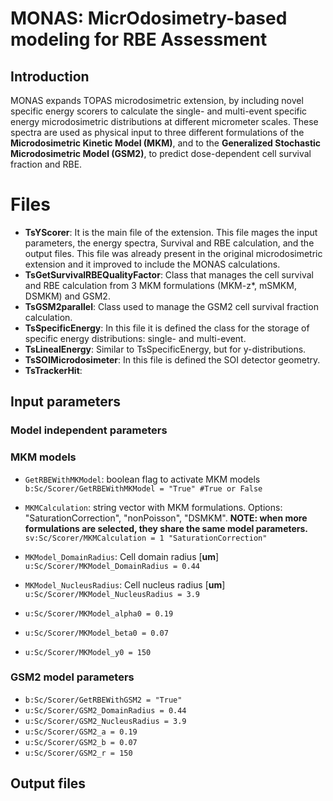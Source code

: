 # MONAS: MicrOdosimetry-based modeling for RBE Assessment

 ## Introduction
 MONAS expands TOPAS microdosimetric extension, by including novel specific energy scorers to calculate the single- and multi-event specific energy microdosimetric distributions at different micrometer scales. These spectra are used as physical input to three different formulations of the **Microdosimetric Kinetic Model (MKM)**, and to the **Generalized Stochastic Microdosimetric Model (GSM2)**, to predict dose-dependent cell survival fraction and RBE.

# Files

 - **TsYScorer**: It is the main file of the extension. This file mages the input parameters, the energy spectra, Survival and RBE calculation, and the output files. This file was already present in the original microdosimetric extension and it improved to include the MONAS calculations.
 - **TsGetSurvivalRBEQualityFactor**: Class that manages the cell survival and RBE calculation from 3 MKM formulations (MKM-z*, mSMKM, DSMKM) and GSM2.
 - **TsGSM2parallel**: Class used to manage the GSM2 cell survival fraction calculation.
 - **TsSpecificEnergy**: In this file it is defined the class for the storage of specific energy distributions: single- and multi-event.
 - **TsLinealEnergy**: Similar to TsSpecificEnergy, but for y-distributions.
 - **TsSOIMicrodosimeter**: In this file is defined the SOI detector geometry. 
 - **TsTrackerHit**:

## Input parameters
### Model independent parameters

### MKM models

 - `GetRBEWithMKModel`: boolean flag to activate MKM models
 `b:Sc/Scorer/GetRBEWithMKModel = "True" #True or False`

 - `MKMCalculation`: string vector with MKM formulations. Options: "SaturationCorrection", "nonPoisson", "DSMKM". **NOTE: when more formulations are selected, they share the same model parameters.**
 `sv:Sc/Scorer/MKMCalculation = 1 "SaturationCorrection"`
 
 - `MKModel_DomainRadius`: Cell domain radius [**um**]
 `u:Sc/Scorer/MKModel_DomainRadius = 0.44`
 
 - `MKModel_NucleusRadius`: Cell nucleus radius [**um**]
 `u:Sc/Scorer/MKModel_NucleusRadius = 3.9`
 
 - `u:Sc/Scorer/MKModel_alpha0 = 0.19`
 - `u:Sc/Scorer/MKModel_beta0 = 0.07`
 - `u:Sc/Scorer/MKModel_y0 = 150`
 
### GSM2 model parameters
 - `b:Sc/Scorer/GetRBEWithGSM2 = "True"`
 - `u:Sc/Scorer/GSM2_DomainRadius = 0.44`
 - `u:Sc/Scorer/GSM2_NucleusRadius = 3.9`
 - `u:Sc/Scorer/GSM2_a = 0.19`
 - `u:Sc/Scorer/GSM2_b = 0.07`
 - `u:Sc/Scorer/GSM2_r = 150`

## Output files

